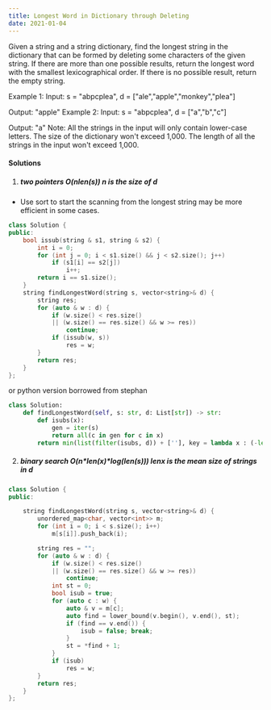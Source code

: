 ```yaml
---
title: Longest Word in Dictionary through Deleting
date: 2021-01-04
---
```

Given a string and a string dictionary, find the longest string in the dictionary that can be formed by deleting some characters of the given string. If there are more than one possible results, return the longest word with the smallest lexicographical order. If there is no possible result, return the empty string.

Example 1:
Input:
s = "abpcplea", d = ["ale","apple","monkey","plea"]

Output: 
"apple"
Example 2:
Input:
s = "abpcplea", d = ["a","b","c"]

Output: 
"a"
Note:
All the strings in the input will only contain lower-case letters.
The size of the dictionary won't exceed 1,000.
The length of all the strings in the input won't exceed 1,000.

#### Solutions

1. ##### two pointers O(nlen(s)) n is the size of d

- Use sort to start the scanning from the longest string may be more efficient in some cases.

```cpp
class Solution {
public:
    bool issub(string & s1, string & s2) {
        int i = 0;
        for (int j = 0; i < s1.size() && j < s2.size(); j++)
            if (s1[i] == s2[j])
                i++;
        return i == s1.size();
    }
    string findLongestWord(string s, vector<string>& d) {
        string res;
        for (auto & w : d) {
            if (w.size() < res.size() 
            || (w.size() == res.size() && w >= res))
                continue;
            if (issub(w, s))
                res = w;
        }
        return res;
    }
};
```

or python version borrowed from stephan

```python
class Solution:
    def findLongestWord(self, s: str, d: List[str]) -> str:
        def isubs(x):
            gen = iter(s)
            return all(c in gen for c in x)
        return min(list(filter(isubs, d)) + [''], key = lambda x : (-len(x), x))
```

2. ##### binary search O(n*len(x)*log(len(s))) lenx is the mean size of strings in d

```cpp
class Solution {
public:

    string findLongestWord(string s, vector<string>& d) {
        unordered_map<char, vector<int>> m;
        for (int i = 0; i < s.size(); i++)
            m[s[i]].push_back(i);

        string res = "";
        for (auto & w : d) {
            if (w.size() < res.size() 
            || (w.size() == res.size() && w >= res))
                continue;
            int st = 0;
            bool isub = true;
            for (auto c : w) {
                auto & v = m[c];
                auto find = lower_bound(v.begin(), v.end(), st);
                if (find == v.end()) {
                    isub = false; break;
                }
                st = *find + 1;
            }
            if (isub)
                res = w;
        }
        return res;
    }
};
```